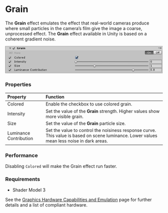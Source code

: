 # Grain

The **Grain** effect emulates the effect that real-world cameras produce where small particles in the camera’s film give the image a coarse, unprocessed effect. The **Grain** effect available in Unity is based on a coherent gradient noise. 


![](images/grain.png)


### Properties

| Property               | Function                                                     |
| :---------------------- | :------------------------------------------------------------ |
| Colored                | Enable the checkbox to use colored grain.                            |
| Intensity              | Set the value of the **Grain** strength. Higher values show more visible grain.             |
| Size                   | Set the value of the **Grain** particle size.                                         |
| Luminance Contribution | Set the value to control the noisiness response curve. This value is based on scene luminance. Lower values mean less noise in dark areas. |

### Performance

Disabling `Colored` will make the Grain effect run faster.

### Requirements

- Shader Model 3

See the [Graphics Hardware Capabilities and Emulation](https://docs.unity3d.com/Manual/GraphicsEmulation.html) page for further details and a list of compliant hardware.
